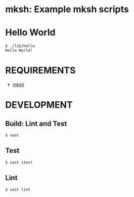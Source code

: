 # mksh: Example mksh scripts

# Hello World

```console
$ ./lib/hello
Hello World!
```

# REQUIREMENTS

* [mksh](https://www.mirbsd.org/mksh.htm)

# DEVELOPMENT

## Build: Lint and Test

```console
$ vast
```

## Test

```console
$ vast itest
```

## Lint

```console
$ vast lint
```
